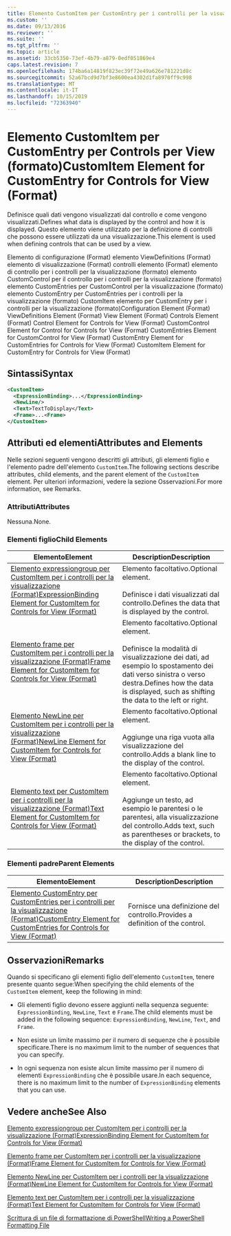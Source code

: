 ```yaml
---
title: Elemento CustomItem per CustomEntry per i controlli per la visualizzazione (Format) | Microsoft Docs
ms.custom: ''
ms.date: 09/13/2016
ms.reviewer: ''
ms.suite: ''
ms.tgt_pltfrm: ''
ms.topic: article
ms.assetid: 33cb5350-73ef-4b79-a879-0edf051869e4
caps.latest.revision: 7
ms.openlocfilehash: 174ba6a14819f823ec39f72e49a626e781221d8c
ms.sourcegitcommit: 52a67bcd9d7bf3e8600ea4302d1fa8970ff9c998
ms.translationtype: MT
ms.contentlocale: it-IT
ms.lasthandoff: 10/15/2019
ms.locfileid: "72363940"
---
```

# <a name="customitem-element-for-customentry-for-controls-for-view-format"></a><span data-ttu-id="0aee4-102">Elemento CustomItem per CustomEntry per Controls per View (formato)</span><span class="sxs-lookup"><span data-stu-id="0aee4-102">CustomItem Element for CustomEntry for Controls for View (Format)</span></span>

<span data-ttu-id="0aee4-103">Definisce quali dati vengono visualizzati dal controllo e come vengono visualizzati.</span><span class="sxs-lookup"><span data-stu-id="0aee4-103">Defines what data is displayed by the control and how it is displayed.</span></span> <span data-ttu-id="0aee4-104">Questo elemento viene utilizzato per la definizione di controlli che possono essere utilizzati da una visualizzazione.</span><span class="sxs-lookup"><span data-stu-id="0aee4-104">This element is used when defining controls that can be used by a view.</span></span>

<span data-ttu-id="0aee4-105">Elemento di configurazione (Format) elemento ViewDefinitions (Format) elemento di visualizzazione (Format) controlli elemento (Format) elemento di controllo per i controlli per la visualizzazione (formato) elemento CustomControl per il controllo per i controlli per la visualizzazione (formato) elemento CustomEntries per CustomControl per la visualizzazione (formato) elemento CustomEntry per CustomEntries per i controlli per la visualizzazione (formato) CustomItem elemento per CustomEntry per i controlli per la visualizzazione (formato)</span><span class="sxs-lookup"><span data-stu-id="0aee4-105">Configuration Element (Format) ViewDefinitions Element (Format) View Element (Format) Controls Element (Format) Control Element for Controls for View (Format) CustomControl Element for Control for Controls for View (Format) CustomEntries Element for CustomControl for View (Format) CustomEntry Element for CustomEntries for Controls for View (Format) CustomItem Element for CustomEntry for Controls for View (Format)</span></span>

## <a name="syntax"></a><span data-ttu-id="0aee4-106">Sintassi</span><span class="sxs-lookup"><span data-stu-id="0aee4-106">Syntax</span></span>

```xml
<CustomItem>
  <ExpressionBinding>...</ExpressionBinding>
  <NewLine/>
  <Text>TextToDisplay</Text>
  <Frame>...<Frame>
</CustomItem>
```

## <a name="attributes-and-elements"></a><span data-ttu-id="0aee4-107">Attributi ed elementi</span><span class="sxs-lookup"><span data-stu-id="0aee4-107">Attributes and Elements</span></span>

<span data-ttu-id="0aee4-108">Nelle sezioni seguenti vengono descritti gli attributi, gli elementi figlio e l'elemento padre dell'elemento `CustomItem`.</span><span class="sxs-lookup"><span data-stu-id="0aee4-108">The following sections describe attributes, child elements, and the parent element of the `CustomItem` element.</span></span> <span data-ttu-id="0aee4-109">Per ulteriori informazioni, vedere la sezione Osservazioni.</span><span class="sxs-lookup"><span data-stu-id="0aee4-109">For more information, see Remarks.</span></span>

### <a name="attributes"></a><span data-ttu-id="0aee4-110">Attributi</span><span class="sxs-lookup"><span data-stu-id="0aee4-110">Attributes</span></span>

<span data-ttu-id="0aee4-111">Nessuna.</span><span class="sxs-lookup"><span data-stu-id="0aee4-111">None.</span></span>

### <a name="child-elements"></a><span data-ttu-id="0aee4-112">Elementi figlio</span><span class="sxs-lookup"><span data-stu-id="0aee4-112">Child Elements</span></span>

|<span data-ttu-id="0aee4-113">Elemento</span><span class="sxs-lookup"><span data-stu-id="0aee4-113">Element</span></span>|<span data-ttu-id="0aee4-114">Description</span><span class="sxs-lookup"><span data-stu-id="0aee4-114">Description</span></span>|
|-------------|-----------------|
|[<span data-ttu-id="0aee4-115">Elemento expressiongroup per CustomItem per i controlli per la visualizzazione (Format)</span><span class="sxs-lookup"><span data-stu-id="0aee4-115">ExpressionBinding Element for CustomItem for Controls for View (Format)</span></span>](./expressionbinding-element-for-customitem-for-controls-for-view-format.md)|<span data-ttu-id="0aee4-116">Elemento facoltativo.</span><span class="sxs-lookup"><span data-stu-id="0aee4-116">Optional element.</span></span><br /><br /> <span data-ttu-id="0aee4-117">Definisce i dati visualizzati dal controllo.</span><span class="sxs-lookup"><span data-stu-id="0aee4-117">Defines the data that is displayed by the control.</span></span>|
|[<span data-ttu-id="0aee4-118">Elemento frame per CustomItem per i controlli per la visualizzazione (Format)</span><span class="sxs-lookup"><span data-stu-id="0aee4-118">Frame Element for CustomItem for Controls for View (Format)</span></span>](./frame-element-for-customitem-for-controls-for-view-format.md)|<span data-ttu-id="0aee4-119">Elemento facoltativo.</span><span class="sxs-lookup"><span data-stu-id="0aee4-119">Optional element.</span></span><br /><br /> <span data-ttu-id="0aee4-120">Definisce la modalità di visualizzazione dei dati, ad esempio lo spostamento dei dati verso sinistra o verso destra.</span><span class="sxs-lookup"><span data-stu-id="0aee4-120">Defines how the data is displayed, such as shifting the data to the left or right.</span></span>|
|[<span data-ttu-id="0aee4-121">Elemento NewLine per CustomItem per i controlli per la visualizzazione (Format)</span><span class="sxs-lookup"><span data-stu-id="0aee4-121">NewLine Element for CustomItem for Controls for View (Format)</span></span>](./newline-element-for-customitem-for-controls-for-view-format.md)|<span data-ttu-id="0aee4-122">Elemento facoltativo.</span><span class="sxs-lookup"><span data-stu-id="0aee4-122">Optional element.</span></span><br /><br /> <span data-ttu-id="0aee4-123">Aggiunge una riga vuota alla visualizzazione del controllo.</span><span class="sxs-lookup"><span data-stu-id="0aee4-123">Adds a blank line to the display of the control.</span></span>|
|[<span data-ttu-id="0aee4-124">Elemento text per CustomItem per i controlli per la visualizzazione (Format)</span><span class="sxs-lookup"><span data-stu-id="0aee4-124">Text Element for CustomItem for Controls for View (Format)</span></span>](./text-element-for-customitem-for-controls-for-view-format.md)|<span data-ttu-id="0aee4-125">Elemento facoltativo.</span><span class="sxs-lookup"><span data-stu-id="0aee4-125">Optional element.</span></span><br /><br /> <span data-ttu-id="0aee4-126">Aggiunge un testo, ad esempio le parentesi o le parentesi, alla visualizzazione del controllo.</span><span class="sxs-lookup"><span data-stu-id="0aee4-126">Adds text, such as parentheses or brackets, to the display of the control.</span></span>|

### <a name="parent-elements"></a><span data-ttu-id="0aee4-127">Elementi padre</span><span class="sxs-lookup"><span data-stu-id="0aee4-127">Parent Elements</span></span>

|<span data-ttu-id="0aee4-128">Elemento</span><span class="sxs-lookup"><span data-stu-id="0aee4-128">Element</span></span>|<span data-ttu-id="0aee4-129">Description</span><span class="sxs-lookup"><span data-stu-id="0aee4-129">Description</span></span>|
|-------------|-----------------|
|[<span data-ttu-id="0aee4-130">Elemento CustomEntry per CustomEntries per i controlli per la visualizzazione (Format)</span><span class="sxs-lookup"><span data-stu-id="0aee4-130">CustomEntry Element for CustomEntries for Controls for View (Format)</span></span>](./customentry-element-for-customentries-for-controls-for-view-format.md)|<span data-ttu-id="0aee4-131">Fornisce una definizione del controllo.</span><span class="sxs-lookup"><span data-stu-id="0aee4-131">Provides a definition of the control.</span></span>|

## <a name="remarks"></a><span data-ttu-id="0aee4-132">Osservazioni</span><span class="sxs-lookup"><span data-stu-id="0aee4-132">Remarks</span></span>

<span data-ttu-id="0aee4-133">Quando si specificano gli elementi figlio dell'elemento `CustomItem`, tenere presente quanto segue:</span><span class="sxs-lookup"><span data-stu-id="0aee4-133">When specifying the child elements of the `CustomItem` element, keep the following in mind:</span></span>

- <span data-ttu-id="0aee4-134">Gli elementi figlio devono essere aggiunti nella sequenza seguente: `ExpressionBinding`, `NewLine`, `Text` e `Frame`.</span><span class="sxs-lookup"><span data-stu-id="0aee4-134">The child elements must be added in the following sequence: `ExpressionBinding`, `NewLine`, `Text`, and `Frame`.</span></span>

- <span data-ttu-id="0aee4-135">Non esiste un limite massimo per il numero di sequenze che è possibile specificare.</span><span class="sxs-lookup"><span data-stu-id="0aee4-135">There is no maximum limit to the number of sequences that you can specify.</span></span>

- <span data-ttu-id="0aee4-136">In ogni sequenza non esiste alcun limite massimo per il numero di elementi `ExpressionBinding` che è possibile usare.</span><span class="sxs-lookup"><span data-stu-id="0aee4-136">In each sequence, there is no maximum limit to the number of `ExpressionBinding` elements that you can use.</span></span>

## <a name="see-also"></a><span data-ttu-id="0aee4-137">Vedere anche</span><span class="sxs-lookup"><span data-stu-id="0aee4-137">See Also</span></span>

[<span data-ttu-id="0aee4-138">Elemento expressiongroup per CustomItem per i controlli per la visualizzazione (Format)</span><span class="sxs-lookup"><span data-stu-id="0aee4-138">ExpressionBinding Element for CustomItem for Controls for View (Format)</span></span>](./expressionbinding-element-for-customitem-for-controls-for-view-format.md)

[<span data-ttu-id="0aee4-139">Elemento frame per CustomItem per i controlli per la visualizzazione (Format)</span><span class="sxs-lookup"><span data-stu-id="0aee4-139">Frame Element for CustomItem for Controls for View (Format)</span></span>](./frame-element-for-customitem-for-controls-for-view-format.md)

[<span data-ttu-id="0aee4-140">Elemento NewLine per CustomItem per i controlli per la visualizzazione (Format)</span><span class="sxs-lookup"><span data-stu-id="0aee4-140">NewLine Element for CustomItem for Controls for View (Format)</span></span>](./newline-element-for-customitem-for-controls-for-view-format.md)

[<span data-ttu-id="0aee4-141">Elemento text per CustomItem per i controlli per la visualizzazione (Format)</span><span class="sxs-lookup"><span data-stu-id="0aee4-141">Text Element for CustomItem for Controls for View (Format)</span></span>](./text-element-for-customitem-for-controls-for-view-format.md)

[<span data-ttu-id="0aee4-142">Scrittura di un file di formattazione di PowerShell</span><span class="sxs-lookup"><span data-stu-id="0aee4-142">Writing a PowerShell Formatting File</span></span>](./writing-a-powershell-formatting-file.md)
